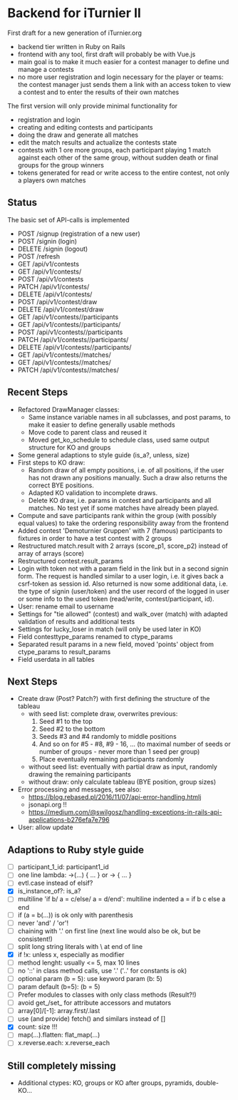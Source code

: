 # Backend for iTurnier II

First draft for a new generation of iTurnier.org
- backend tier written in Ruby on Rails
- frontend with any tool, first draft will probably be with Vue.js
- main goal is to make it much easier for a contest manager to define und manage a contests
- no more user registration and login necessary for the player or teams: the contest manager just sends them a link with an access token to view a contest and to enter the results of their own matches

The first version will only provide minimal functionality for
- registration and login
- creating and editing contests and participants
- doing the draw and generate all matches
- edit the match results and actualize the contests state
- contests with 1 ore more groups, each participant playing 1 match against each other of the same group, without sudden death or final groups for the group winners
- tokens generated for read or write access to the entire contest, not only a players own matches

## Status
The basic set of API-calls is implemented
- POST /signup (registration of a new user)
- POST /signin (login)
- DELETE /signin (logout)
- POST /refresh
- GET /api/v1/contests
- GET /api/v1/contests/<id>
- POST /api/v1/contests
- PATCH /api/v1/contests/<id>
- DELETE /api/v1/contests/<id>
- POST /api/v1/contest<id>/draw
- DELETE /api/v1/contest<id>/draw
- GET /api/v1/contests/<id>/participants
- GET /api/v1/contests/<id>/participants/<id>
- POST /api/v1/contests/<id>/participants
- PATCH /api/v1/contests/<id>/participants/<id>
- DELETE /api/v1/contests/<id>/participants/<id>
- GET /api/v1/contests/<id>/matches/
- GET /api/v1/contests/<id>/matches/<id>
- PATCH /api/v1/contests/<id>/matches/<id>

## Recent Steps
- Refactored DrawManager classes:
  - Same instance variable names in all subclasses, and post params, to make it easier to define generally usable methods
  - Move code to parent class and reused it
  - Moved get_ko_schedule to schedule class, used same output structure for KO and groups
- Some general adaptions to style guide (is_a?, unless, size)
- First steps to KO draw:
  - Random draw of all empty positions, i.e. of all positions, if the user has not drawn any positions manually. Such a draw also returns the correct BYE positions.
  - Adapted KO validation to incomplete draws.
  - Delete KO draw, i.e. params in contest and participants and all matches. No test yet if some matches have already been played.
- Compute and save participants rank within the group (with possibly equal values) to take the ordering responsibility away from the frontend
- Added contest 'Demoturnier Gruppen' with 7 (famous) participants to fixtures in order to have a test contest with 2 groups
- Restructured match.result with 2 arrays (score_p1, score_p2) instead of array of arrays (score)
- Restructured contest.result_params
- Login with token not with a param field in the link but in a second signin form. The request is handled similar to a user login, i.e. it gives back a csrf-token as session id.
Also returned is now some additional data, i.e. the type of signin (user/token) and the user record of the logged in user or some info to the used token (read/write, contest/participant, id).
- User: rename email to username
- Settings for "tie allowed" (contest) and walk_over (match) with adapted validation of results and additional tests
- Settings for lucky_loser in match (will only be used later in KO)
- Field contesttype_params renamed to ctype_params
- Separated result params in a new field, moved 'points' object from ctype_params to result_params
- Field userdata in all tables

## Next Steps
- Create draw (Post? Patch?) with first defining the structure of the tableau
  - with seed list: complete draw, overwrites previous:
    1. Seed #1 to the top
    2. Seed #2 to the bottom
    3. Seeds #3 and #4 randomly to middle positions
    4. And so on for #5 - #8, #9 - 16, ... (to maximal number of seeds or number of groups - never more than 1 seed per group)
    5. Place eventually remaining participants randomly
  - without seed list: eventually with partial draw as input, randomly drawing the remaining participants
  - without draw: only calculate tableau (BYE position, group sizes)
- Error processing and messages, see also:
    - https://blog.rebased.pl/2016/11/07/api-error-handling.htmlj
    - jsonapi.org !!
    - https://medium.com/@swilgosz/handling-exceptions-in-rails-api-applications-b276efa7e796
- User: allow update

## Adaptions to Ruby style guide
- [ ] participant_1_id: participant1_id
- [ ] one line lambda: ->(...) { ... } or -> { ... }
- [ ] evtl.case instead of elsif?
- [x] is_instance_of?: is_a?
- [ ] multiline 'if b/  a = c/else/  a = d/end':
  multiline indented
  a = if b
        c
      else
        a
      end
- [ ] if (a = b(...)) is ok only with parenthesis
- [ ] never 'and' / 'or'!
- [ ] chaining with '.' on first line (next line would also be ok, but be consistent!)
- [ ] split long string literals with \ at end of line
- [x] if !x: unless x, especially as modifier
- [ ] method lenght: usually <= 5, max 10 lines
- [ ] no '::' in class method calls, use '.' ('..' for constants is ok)
- [ ] optional param (b = 5): use keyword param (b: 5)
- [ ] param default (b=5): (b = 5)
- [ ] Prefer modules to classes with only class methods (Result?!)
- [ ] avoid get_/set_ for attribute accessors and mutators
- [ ] array[0]/[-1]: array.first/.last
- [ ] use (and provide) fetch() and similars instead of []
- [x] count: size !!!
- [ ] map(...).flatten: flat_map(...)
- [ ] x.reverse.each: x.reverse_each

## Still completely missing
- Additional ctypes: KO, groups or KO after groups, pyramids, double-KO...
